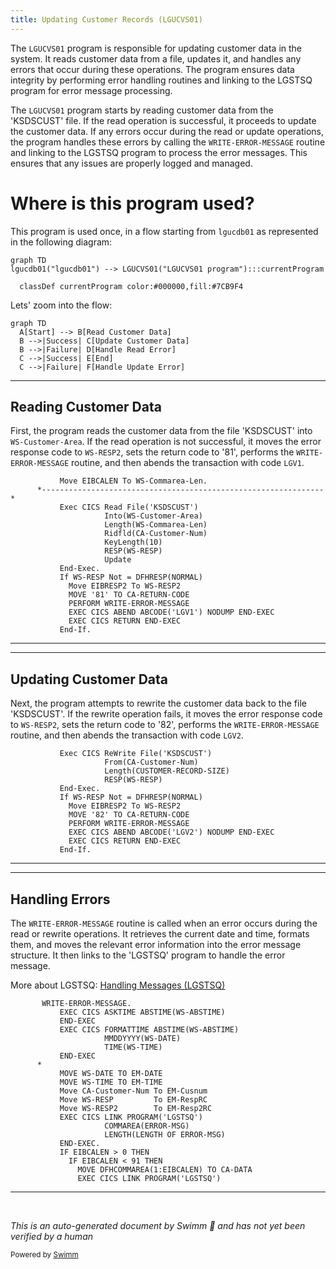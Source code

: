 ```yaml
---
title: Updating Customer Records (LGUCVS01)
---
```

The <SwmToken path="base/src/lgucvs01.cbl" pos="11:6:6" line-data="       PROGRAM-ID. LGUCVS01.">`LGUCVS01`</SwmToken> program is responsible for updating customer data in the system. It reads customer data from a file, updates it, and handles any errors that occur during these operations. The program ensures data integrity by performing error handling routines and linking to the LGSTSQ program for error message processing.

The <SwmToken path="base/src/lgucvs01.cbl" pos="11:6:6" line-data="       PROGRAM-ID. LGUCVS01.">`LGUCVS01`</SwmToken> program starts by reading customer data from the 'KSDSCUST' file. If the read operation is successful, it proceeds to update the customer data. If any errors occur during the read or update operations, the program handles these errors by calling the <SwmToken path="base/src/lgucvs01.cbl" pos="80:3:7" line-data="             PERFORM WRITE-ERROR-MESSAGE">`WRITE-ERROR-MESSAGE`</SwmToken> routine and linking to the LGSTSQ program to process the error messages. This ensures that any issues are properly logged and managed.

# Where is this program used?

This program is used once, in a flow starting from `lgucdb01` as represented in the following diagram:

```mermaid
graph TD
lgucdb01("lgucdb01") --> LGUCVS01("LGUCVS01 program"):::currentProgram

  classDef currentProgram color:#000000,fill:#7CB9F4
```

Lets' zoom into the flow:

```mermaid
graph TD
  A[Start] --> B[Read Customer Data]
  B -->|Success| C[Update Customer Data]
  B -->|Failure| D[Handle Read Error]
  C -->|Success| E[End]
  C -->|Failure| F[Handle Update Error]
```

<SwmSnippet path="/base/src/lgucvs01.cbl" line="67">

---

## Reading Customer Data

First, the program reads the customer data from the file 'KSDSCUST' into <SwmToken path="base/src/lgucvs01.cbl" pos="70:3:7" line-data="                     Into(WS-Customer-Area)">`WS-Customer-Area`</SwmToken>. If the read operation is not successful, it moves the error response code to <SwmToken path="base/src/lgucvs01.cbl" pos="78:7:9" line-data="             Move EIBRESP2 To WS-RESP2">`WS-RESP2`</SwmToken>, sets the return code to '81', performs the <SwmToken path="base/src/lgucvs01.cbl" pos="80:3:7" line-data="             PERFORM WRITE-ERROR-MESSAGE">`WRITE-ERROR-MESSAGE`</SwmToken> routine, and then abends the transaction with code <SwmToken path="base/src/lgucvs01.cbl" pos="81:10:10" line-data="             EXEC CICS ABEND ABCODE(&#39;LGV1&#39;) NODUMP END-EXEC">`LGV1`</SwmToken>.

```cobol
           Move EIBCALEN To WS-Commarea-Len.
      *---------------------------------------------------------------*
           Exec CICS Read File('KSDSCUST')
                     Into(WS-Customer-Area)
                     Length(WS-Commarea-Len)
                     Ridfld(CA-Customer-Num)
                     KeyLength(10)
                     RESP(WS-RESP)
                     Update
           End-Exec.
           If WS-RESP Not = DFHRESP(NORMAL)
             Move EIBRESP2 To WS-RESP2
             MOVE '81' TO CA-RETURN-CODE
             PERFORM WRITE-ERROR-MESSAGE
             EXEC CICS ABEND ABCODE('LGV1') NODUMP END-EXEC
             EXEC CICS RETURN END-EXEC
           End-If.
```

---

</SwmSnippet>

<SwmSnippet path="/base/src/lgucvs01.cbl" line="85">

---

## Updating Customer Data

Next, the program attempts to rewrite the customer data back to the file 'KSDSCUST'. If the rewrite operation fails, it moves the error response code to <SwmToken path="base/src/lgucvs01.cbl" pos="91:7:9" line-data="             Move EIBRESP2 To WS-RESP2">`WS-RESP2`</SwmToken>, sets the return code to '82', performs the <SwmToken path="base/src/lgucvs01.cbl" pos="93:3:7" line-data="             PERFORM WRITE-ERROR-MESSAGE">`WRITE-ERROR-MESSAGE`</SwmToken> routine, and then abends the transaction with code <SwmToken path="base/src/lgucvs01.cbl" pos="94:10:10" line-data="             EXEC CICS ABEND ABCODE(&#39;LGV2&#39;) NODUMP END-EXEC">`LGV2`</SwmToken>.

```cobol
           Exec CICS ReWrite File('KSDSCUST')
                     From(CA-Customer-Num)
                     Length(CUSTOMER-RECORD-SIZE)
                     RESP(WS-RESP)
           End-Exec.
           If WS-RESP Not = DFHRESP(NORMAL)
             Move EIBRESP2 To WS-RESP2
             MOVE '82' TO CA-RETURN-CODE
             PERFORM WRITE-ERROR-MESSAGE
             EXEC CICS ABEND ABCODE('LGV2') NODUMP END-EXEC
             EXEC CICS RETURN END-EXEC
           End-If.
```

---

</SwmSnippet>

<SwmSnippet path="/base/src/lgucvs01.cbl" line="104">

---

## Handling Errors

The <SwmToken path="base/src/lgucvs01.cbl" pos="104:1:5" line-data="       WRITE-ERROR-MESSAGE.">`WRITE-ERROR-MESSAGE`</SwmToken> routine is called when an error occurs during the read or rewrite operations. It retrieves the current date and time, formats them, and moves the relevant error information into the error message structure. It then links to the 'LGSTSQ' program to handle the error message.

More about LGSTSQ: <SwmLink doc-title="Handling Messages (LGSTSQ)">[Handling Messages (LGSTSQ)](/.swm/handling-messages-lgstsq.o6o7rslw.sw.md)</SwmLink>

```cobol
       WRITE-ERROR-MESSAGE.
           EXEC CICS ASKTIME ABSTIME(WS-ABSTIME)
           END-EXEC
           EXEC CICS FORMATTIME ABSTIME(WS-ABSTIME)
                     MMDDYYYY(WS-DATE)
                     TIME(WS-TIME)
           END-EXEC
      *
           MOVE WS-DATE TO EM-DATE
           MOVE WS-TIME TO EM-TIME
           Move CA-Customer-Num To EM-Cusnum
           Move WS-RESP         To EM-RespRC
           Move WS-RESP2        To EM-Resp2RC
           EXEC CICS LINK PROGRAM('LGSTSQ')
                     COMMAREA(ERROR-MSG)
                     LENGTH(LENGTH OF ERROR-MSG)
           END-EXEC.
           IF EIBCALEN > 0 THEN
             IF EIBCALEN < 91 THEN
               MOVE DFHCOMMAREA(1:EIBCALEN) TO CA-DATA
               EXEC CICS LINK PROGRAM('LGSTSQ')
```

---

</SwmSnippet>

&nbsp;

*This is an auto-generated document by Swimm 🌊 and has not yet been verified by a human*

<SwmMeta version="3.0.0" repo-id="Z2l0aHViJTNBJTNBa3luZHJ5bC1jaWNzLWdlbmFwcCUzQSUzQVN3aW1tLURlbW8=" repo-name="kyndryl-cics-genapp"><sup>Powered by [Swimm](/)</sup></SwmMeta>
